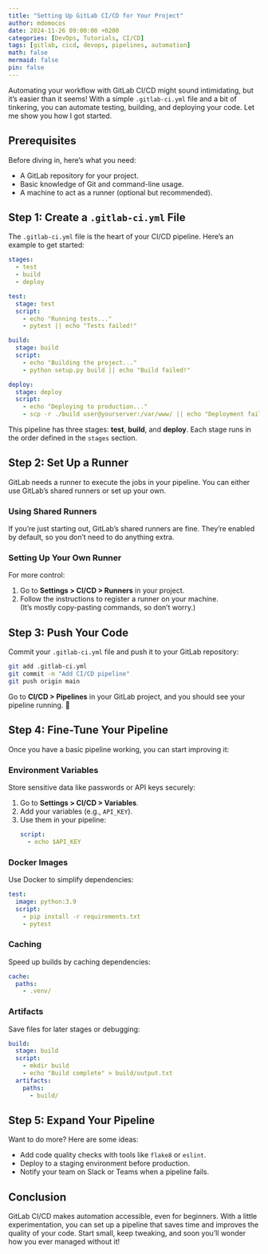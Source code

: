 ```yaml
---
title: "Setting Up GitLab CI/CD for Your Project"
author: mdomocos
date: 2024-11-26 09:00:00 +0200
categories: [DevOps, Tutorials, CI/CD]
tags: [gitlab, cicd, devops, pipelines, automation]
math: false
mermaid: false
pin: false
---
```


Automating your workflow with GitLab CI/CD might sound intimidating, but it’s easier than it seems! With a simple `.gitlab-ci.yml` file and a bit of tinkering, you can automate testing, building, and deploying your code. Let me show you how I got started.

## Prerequisites
Before diving in, here’s what you need:
- A GitLab repository for your project.
- Basic knowledge of Git and command-line usage.
- A machine to act as a runner (optional but recommended).

## Step 1: Create a `.gitlab-ci.yml` File
The `.gitlab-ci.yml` file is the heart of your CI/CD pipeline. Here’s an example to get started:

```yaml
stages:
  - test
  - build
  - deploy

test:
  stage: test
  script:
    - echo "Running tests..."
    - pytest || echo "Tests failed!"

build:
  stage: build
  script:
    - echo "Building the project..."
    - python setup.py build || echo "Build failed!"

deploy:
  stage: deploy
  script:
    - echo "Deploying to production..."
    - scp -r ./build user@yourserver:/var/www/ || echo "Deployment failed!"
```

This pipeline has three stages: **test**, **build**, and **deploy**. Each stage runs in the order defined in the `stages` section.

## Step 2: Set Up a Runner
GitLab needs a runner to execute the jobs in your pipeline. You can either use GitLab’s shared runners or set up your own.

### Using Shared Runners
If you’re just starting out, GitLab’s shared runners are fine. They’re enabled by default, so you don’t need to do anything extra.

### Setting Up Your Own Runner
For more control:
1. Go to **Settings > CI/CD > Runners** in your project.
2. Follow the instructions to register a runner on your machine.  
   (It’s mostly copy-pasting commands, so don’t worry.)

## Step 3: Push Your Code
Commit your `.gitlab-ci.yml` file and push it to your GitLab repository:
```bash
git add .gitlab-ci.yml
git commit -m "Add CI/CD pipeline"
git push origin main
```

Go to **CI/CD > Pipelines** in your GitLab project, and you should see your pipeline running. 🎉

## Step 4: Fine-Tune Your Pipeline
Once you have a basic pipeline working, you can start improving it:

### Environment Variables
Store sensitive data like passwords or API keys securely:
1. Go to **Settings > CI/CD > Variables**.
2. Add your variables (e.g., `API_KEY`).
3. Use them in your pipeline:
   ```yaml
   script:
     - echo $API_KEY
   ```

### Docker Images
Use Docker to simplify dependencies:
```yaml
test:
  image: python:3.9
  script:
    - pip install -r requirements.txt
    - pytest
```

### Caching
Speed up builds by caching dependencies:
```yaml
cache:
  paths:
    - .venv/
```

### Artifacts
Save files for later stages or debugging:
```yaml
build:
  stage: build
  script:
    - mkdir build
    - echo "Build complete" > build/output.txt
  artifacts:
    paths:
      - build/
```

## Step 5: Expand Your Pipeline
Want to do more? Here are some ideas:
- Add code quality checks with tools like `flake8` or `eslint`.
- Deploy to a staging environment before production.
- Notify your team on Slack or Teams when a pipeline fails.

## Conclusion
GitLab CI/CD makes automation accessible, even for beginners. With a little experimentation, you can set up a pipeline that saves time and improves the quality of your code. Start small, keep tweaking, and soon you’ll wonder how you ever managed without it!
